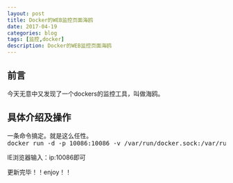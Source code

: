 ```yaml
---
layout: post
title: Docker的WEB监控页面海鸥
date: 2017-04-19
categories: blog
tags: [监控,docker]
description: Docker的WEB监控页面海鸥
---
```



## 前言
今天无意中又发现了一个dockers的监控工具，叫做海鸥。

## 具体介绍及操作

<pre>
一条命令搞定。就是这么任性。
docker run -d -p 10086:10086 -v /var/run/docker.sock:/var/run/docker.sock tobegit3hub/seagull
</pre>
IE浏览器输入：ip:10086即可


更新完毕！！enjoy！！

